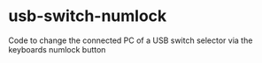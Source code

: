 # usb-switch-numlock
Code to change the connected PC of a USB switch selector via the keyboards numlock button
